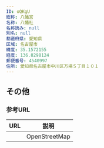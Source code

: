 ```yaml
---
ID: oQKgU
総称: 八幡宮
名称: 八幡社
名称読み: null
別名: null
都道府県: 愛知県
区域: 名古屋市
緯度: 35.1572155
経度: 136.8298124
郵便番号: 4540997
住所: 愛知県名古屋市中川区万場５丁目１０１
---
```


## その他

### 参考URL

| URL | 説明          |
| --- | ------------- |
|     | OpenStreetMap |
